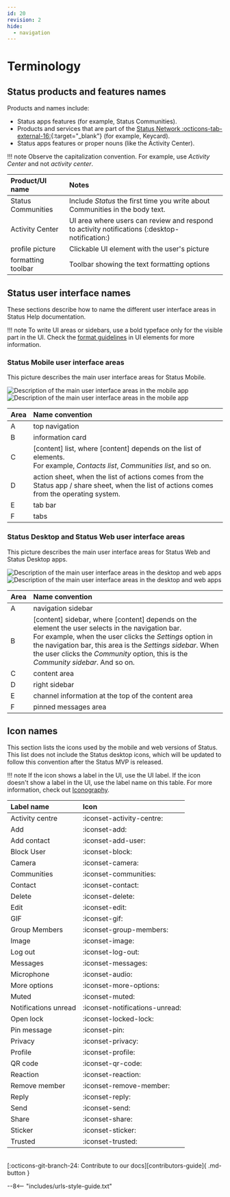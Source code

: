 ```yaml
---
id: 20
revision: 2
hide:
  - navigation
---
```


# Terminology

## Status products and features names

Products and names include:

- Status apps features (for example, Status Communities).
- Products and services that are part of the [Status Network :octicons-tab-external-16:](https://statusnetwork.com/){:target="_blank"} (for example, Keycard).
- Status apps features or proper nouns (like the Activity Center).

!!! note
    Observe the capitalization convention. For example, use *Activity Center* and not *activity center*.

| Product/UI name | Notes |
|:---|:---|
| Status Communities | Include *Status* the first time you write about Communities in the body text. |
| Activity Center | UI area where users can review and respond to activity notifications (:desktop-notification:) |
| profile picture | Clickable UI element with the user's picture |
| formatting toolbar | Toolbar showing the text formatting options |

## Status user interface names

These sections describe how to name the different user interface areas in Status Help documentation.

!!! note
    To write UI areas or sidebars, use a bold typeface only for the visible part in the UI. Check the [format guidelines](./style-conventions.md#format-guidelines) in UI elements for more information.

### Status Mobile user interface areas

This picture describes the main user interface areas for Status Mobile.

![Description of the main user interface areas in the mobile app](./terminology/20-0-1-light.png#only-light)
![Description of the main user interface areas in the mobile app](./terminology/20-0-1-dark.png#only-dark)

| Area | Name convention |
|:---|:---|
| A | top navigation |
| B | information card |
| C | [content] list, where [content] depends on the list of elements.</br>For example, *Contacts list*, *Communities list*, and so on. |
| D | action sheet, when the list of actions comes from the Status app / share sheet, when the list of actions comes from the operating system. |
| E | tab bar |
| F | tabs |

### Status Desktop and Status Web user interface areas

This picture describes the main user interface areas for Status Web and Status Desktop apps.

![Description of the main user interface areas in the desktop and web apps](./terminology/12-6-2-light.png#only-light)
![Description of the main user interface areas in the desktop and web apps](./terminology/12-6-2-dark.png#only-dark)

| Area | Name convention |
|:---|:---|
| A | navigation sidebar |
| B | [content] sidebar, where [content] depends on the element the user selects in the navigation bar.</br>For example, when the user clicks the *Settings* option in the navigation bar, this area is the *Settings sidebar*. When the user clicks the *Community* option, this is the *Community sidebar*. And so on. |
| C | content area |
| D | right sidebar |
| E | channel information at the top of the content area |
| F | pinned messages area |

## Icon names

This section lists the icons used by the mobile and web versions of Status. This list does not include the Status desktop icons, which will be updated to follow this convention after the Status MVP is released.

!!! note
    If the icon shows a label in the UI, use the UI label. If the icon doesn't show a label in the UI, use the label name on this table. For more information, check out [Iconography](style-conventions.md#iconography).

| Label name | Icon |
|:---|:---|
| Activity centre | :iconset-activity-centre: |
| Add | :iconset-add: |
| Add contact | :iconset-add-user: |
| Block User | :iconset-block: |
| Camera | :iconset-camera: |
| Communities | :iconset-communities: |
| Contact | :iconset-contact: |
| Delete | :iconset-delete: |
| Edit | :iconset-edit: |
| GIF | :iconset-gif: |
| Group Members | :iconset-group-members: |
| Image | :iconset-image: |
| Log out | :iconset-log-out: |
| Messages | :iconset-messages: |
| Microphone | :iconset-audio: |
| More options | :iconset-more-options: |
| Muted | :iconset-muted: |
| Notifications unread | :iconset-notifications-unread: |
| Open lock | :iconset-locked-lock: |
| Pin message | :iconset-pin: |
| Privacy | :iconset-privacy: |
| Profile | :iconset-profile: |
| QR code | :iconset-qr-code: |
| Reaction | :iconset-reaction: |
| Remove member | :iconset-remove-member: |
| Reply | :iconset-reply: |
| Send | :iconset-send: |
| Share | :iconset-share: |
| Sticker | :iconset-sticker: |
| Trusted | :iconset-trusted: |

<br>[:octicons-git-branch-24: Contribute to our docs][contributors-guide]{ .md-button }</br>

--8<-- "includes/urls-style-guide.txt"
